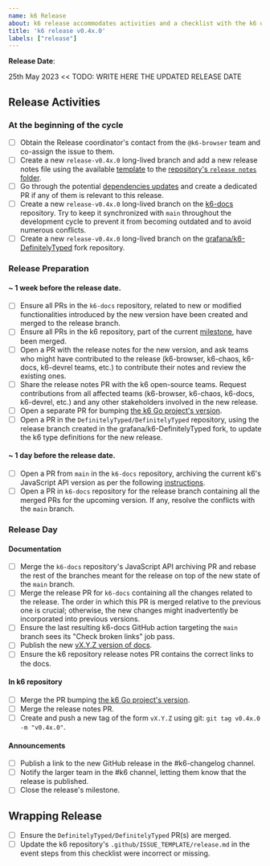 ```yaml
---
name: k6 Release
about: k6 release accommodates activities and a checklist with the k6 open-source release process.
title: 'k6 release v0.4x.0'
labels: ["release"]
---
```


**Release Date**:

25th May 2023 <<  TODO: WRITE HERE THE UPDATED RELEASE DATE

## Release Activities

### At the beginning of the cycle

- [ ] Obtain the Release coordinator's contact from the `@k6-browser` team and co-assign the issue to them.
- [ ] Create a new `release-v0.4x.0` long-lived branch and add a new release notes file using the available [template](/grafana/k6/tree/master/release%20notes/template.md) to the [repository's `release notes` folder](/grafana/k6/tree/master/release%20notes).
- [ ] Go through the potential [dependencies updates](Dependencies.md) and create a dedicated PR if any of them is relevant to this release.
- [ ] Create a new `release-v0.4x.0` long-lived branch on the [k6-docs](https://github.com/grafana/k6-docs) repository. Try to keep it synchronized with `main` throughout the development cycle to prevent it from becoming outdated and to avoid numerous conflicts.
- [ ] Create a new `release-v0.4x.0` long-lived branch on the [grafana/k6-DefinitelyTyped](https://github.com/grafana/k6-DefinitelyTyped) fork repository.

### Release Preparation

#### ~ 1 week before the release date.

- [ ] Ensure all PRs in the `k6-docs` repository, related to new or modified functionalities introduced by the new version have been created and merged to the release branch.
- [ ] Ensure all PRs in the k6 repository, part of the current [milestone](https://github.com/grafana/k6/milestones), have been merged.
- [ ] Open a PR with the release notes for the new version, and ask teams who might have contributed to the release (k6-browser, k6-chaos, k6-docs, k6-devrel teams, etc.) to contribute their notes and review the existing ones.
- [ ] Share the release notes PR with the k6 open-source teams. Request contributions from all affected teams (k6-browser, k6-chaos, k6-docs, k6-devrel, etc.) and any other stakeholders involved in the new release.
- [ ] Open a separate PR for bumping [the k6 Go project's version](https://github.com/grafana/k6/blob/9fa50b2d1f259cdccff5cc7bc18a236d31c345ac/lib/consts/consts.go#L11).
- [ ] Open a PR in the `DefinitelyTyped/DefinitelyTyped` repository, using the release branch created in the grafana/k6-DefinitelyTyped fork, to update the k6 type definitions for the new release.

#### ~ 1 day before the release date.

- [ ] Open a PR from `main` in the `k6-docs` repository, archiving the current k6's JavaScript API version as per the following [instructions](https://github.com/grafana/k6-docs/wiki/Add-version-for-Javascript-API-documentation).
- [ ] Open a PR in `k6-docs` repository for the release branch containing all the merged PRs for the upcoming version. If any, resolve the conflicts with the `main` branch.

### Release Day

#### Documentation

- [ ] Merge the `k6-docs` repository's JavaScript API archiving PR and rebase the rest of the branches meant for the release on top of the new state of the `main` branch.
- [ ] Merge the release PR for `k6-docs` containing all the changes related to the release. The order in which this PR is merged relative to the previous one is crucial; otherwise, the new changes might inadvertently be incorporated into previous versions.
- [ ] Ensure the last resulting k6-docs GitHub action targeting the `main` branch sees its "Check broken links" job pass.
- [ ] Publish the new [vX.Y.Z version of docs](https://github.com/grafana/k6-docs/releases/new).
- [ ] Ensure the k6 repository release notes PR contains the correct links to the docs.

#### In k6 repository

- [ ] Merge the PR bumping [the k6 Go project's version](https://github.com/grafana/k6/blob/9fa50b2d1f259cdccff5cc7bc18a236d31c345ac/lib/consts/consts.go#L11).
- [ ] Merge the release notes PR.
- [ ] Create and push a new tag of the form `vX.Y.Z` using git: `git tag v0.4x.0 -m "v0.4x.0"`.

#### Announcements

- [ ] Publish a link to the new GitHub release in the #k6-changelog channel.
- [ ] Notify the larger team in the #k6 channel, letting them know that the release is published.
- [ ] Close the release's milestone.

## Wrapping Release

- [ ] Ensure the `DefinitelyTyped/DefinitelyTyped` PR(s) are merged.
- [ ] Update the k6 repository's `.github/ISSUE_TEMPLATE/release.md` in the event steps from this checklist were incorrect or missing.
